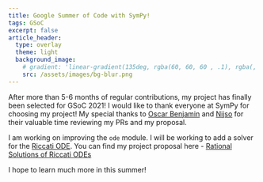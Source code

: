 ```yaml
---
title: Google Summer of Code with SymPy!
tags: GSoC
excerpt: false
article_header:
  type: overlay
  theme: light
  background_image:
    # gradient: 'linear-gradient(135deg, rgba(60, 60, 60 , .1), rgba(, 34, 139, .3))'
    src: /assets/images/bg-blur.png
---
```


After more than 5-6 months of regular contributions, my project has finally been selected for GSoC 2021! I would like to thank everyone at SymPy for choosing my project! My special thanks to [Oscar Benjamin](https://www.github.com/oscarbenjamin) and [Nijso](https://www.github.com/bigfooted) for their valuable time reviewing my PRs and my proposal. 

I am working on improving the `ode` module. I will be working to add a solver for the [Riccati ODE](https://en.wikipedia.org/wiki/Riccati_equation). You can find my project proposal here - [Rational Solutions of Riccati ODEs](https://drive.google.com/file/d/14GyTe_bJJQMxlOqr_3ITSspGDxZNm8ip/view)

I hope to learn much more in this summer!
